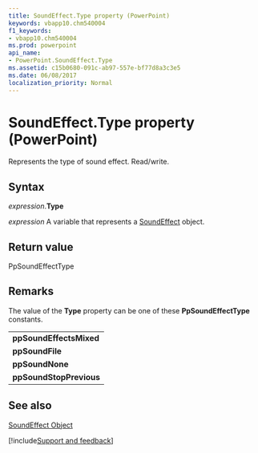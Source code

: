 ```yaml
---
title: SoundEffect.Type property (PowerPoint)
keywords: vbapp10.chm540004
f1_keywords:
- vbapp10.chm540004
ms.prod: powerpoint
api_name:
- PowerPoint.SoundEffect.Type
ms.assetid: c15b0680-091c-ab97-557e-bf77d8a3c3e5
ms.date: 06/08/2017
localization_priority: Normal
---
```



# SoundEffect.Type property (PowerPoint)

Represents the type of sound effect. Read/write.


## Syntax

_expression_.**Type**

_expression_ A variable that represents a [SoundEffect](PowerPoint.SoundEffect.md) object.


## Return value

PpSoundEffectType


## Remarks

The value of the  **Type** property can be one of these **PpSoundEffectType** constants.


||
|:-----|
|**ppSoundEffectsMixed**|
|**ppSoundFile**|
|**ppSoundNone**|
|**ppSoundStopPrevious**|

## See also


[SoundEffect Object](PowerPoint.SoundEffect.md)

[!include[Support and feedback](~/includes/feedback-boilerplate.md)]